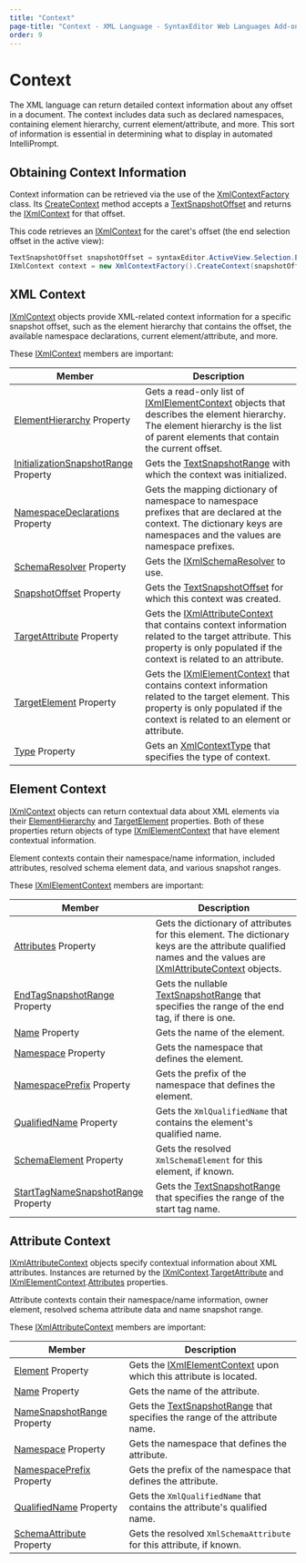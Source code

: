 ```yaml
---
title: "Context"
page-title: "Context - XML Language - SyntaxEditor Web Languages Add-on"
order: 9
---
```

# Context

The XML language can return detailed context information about any offset in a document.  The context includes data such as declared namespaces, containing element hierarchy, current element/attribute, and more.  This sort of information is essential in determining what to display in automated IntelliPrompt.

## Obtaining Context Information

Context information can be retrieved via the use of the [XmlContextFactory](xref:ActiproSoftware.Text.Languages.Xml.Implementation.XmlContextFactory) class.  Its [CreateContext](xref:ActiproSoftware.Text.Languages.Xml.Implementation.XmlContextFactory.CreateContext*) method accepts a [TextSnapshotOffset](xref:ActiproSoftware.Text.TextSnapshotOffset) and returns the [IXmlContext](xref:ActiproSoftware.Text.Languages.Xml.IXmlContext) for that offset.

This code retrieves an [IXmlContext](xref:ActiproSoftware.Text.Languages.Xml.IXmlContext) for the caret's offset (the end selection offset in the active view):

```csharp
TextSnapshotOffset snapshotOffset = syntaxEditor.ActiveView.Selection.EndSnapshotOffset;
IXmlContext context = new XmlContextFactory().CreateContext(snapshotOffset);
```

## XML Context

[IXmlContext](xref:ActiproSoftware.Text.Languages.Xml.IXmlContext) objects provide XML-related context information for a specific snapshot offset, such as the element hierarchy that contains the offset, the available namespace declarations, current element/attribute, and more.

These [IXmlContext](xref:ActiproSoftware.Text.Languages.Xml.IXmlContext) members are important:

| Member | Description |
|-----|-----|
| [ElementHierarchy](xref:ActiproSoftware.Text.Languages.Xml.IXmlContext.ElementHierarchy) Property | Gets a read-only list of [IXmlElementContext](xref:ActiproSoftware.Text.Languages.Xml.IXmlElementContext) objects that describes the element hierarchy.  The element hierarchy is the list of parent elements that contain the current offset. |
| [InitializationSnapshotRange](xref:ActiproSoftware.Text.Languages.Xml.IXmlContext.InitializationSnapshotRange) Property | Gets the [TextSnapshotRange](xref:ActiproSoftware.Text.TextSnapshotRange) with which the context was initialized. |
| [NamespaceDeclarations](xref:ActiproSoftware.Text.Languages.Xml.IXmlContext.NamespaceDeclarations) Property | Gets the mapping dictionary of namespace to namespace prefixes that are declared at the context.  The dictionary keys are namespaces and the values are namespace prefixes. |
| [SchemaResolver](xref:ActiproSoftware.Text.Languages.Xml.IXmlContext.SchemaResolver) Property | Gets the [IXmlSchemaResolver](xref:ActiproSoftware.Text.Languages.Xml.IXmlSchemaResolver) to use. |
| [SnapshotOffset](xref:ActiproSoftware.Text.Languages.Xml.IXmlContext.SnapshotOffset) Property | Gets the [TextSnapshotOffset](xref:ActiproSoftware.Text.TextSnapshotOffset) for which this context was created. |
| [TargetAttribute](xref:ActiproSoftware.Text.Languages.Xml.IXmlContext.TargetAttribute) Property | Gets the [IXmlAttributeContext](xref:ActiproSoftware.Text.Languages.Xml.IXmlAttributeContext) that contains context information related to the target attribute.  This property is only populated if the context is related to an attribute. |
| [TargetElement](xref:ActiproSoftware.Text.Languages.Xml.IXmlContext.TargetElement) Property | Gets the [IXmlElementContext](xref:ActiproSoftware.Text.Languages.Xml.IXmlElementContext) that contains context information related to the target element.  This property is only populated if the context is related to an element or attribute. |
| [Type](xref:ActiproSoftware.Text.Languages.Xml.IXmlContext.Type) Property | Gets an [XmlContextType](xref:ActiproSoftware.Text.Languages.Xml.XmlContextType) that specifies the type of context. |

## Element Context

[IXmlContext](xref:ActiproSoftware.Text.Languages.Xml.IXmlContext) objects can return contextual data about XML elements via their [ElementHierarchy](xref:ActiproSoftware.Text.Languages.Xml.IXmlContext.ElementHierarchy) and [TargetElement](xref:ActiproSoftware.Text.Languages.Xml.IXmlContext.TargetElement) properties.  Both of these properties return objects of type [IXmlElementContext](xref:ActiproSoftware.Text.Languages.Xml.IXmlElementContext) that have element contextual information.

Element contexts contain their namespace/name information, included attributes, resolved schema element data, and various snapshot ranges.

These [IXmlElementContext](xref:ActiproSoftware.Text.Languages.Xml.IXmlElementContext) members are important:

| Member | Description |
|-----|-----|
| [Attributes](xref:ActiproSoftware.Text.Languages.Xml.IXmlElementContext.Attributes) Property | Gets the dictionary of attributes for this element.  The dictionary keys are the attribute qualified names and the values are [IXmlAttributeContext](xref:ActiproSoftware.Text.Languages.Xml.IXmlAttributeContext) objects. |
| [EndTagSnapshotRange](xref:ActiproSoftware.Text.Languages.Xml.IXmlElementContext.EndTagSnapshotRange) Property | Gets the nullable [TextSnapshotRange](xref:ActiproSoftware.Text.TextSnapshotRange) that specifies the range of the end tag, if there is one. |
| [Name](xref:ActiproSoftware.Text.Languages.Xml.IXmlElementContext.Name) Property | Gets the name of the element. |
| [Namespace](xref:ActiproSoftware.Text.Languages.Xml.IXmlElementContext.Namespace) Property | Gets the namespace that defines the element. |
| [NamespacePrefix](xref:ActiproSoftware.Text.Languages.Xml.IXmlElementContext.NamespacePrefix) Property | Gets the prefix of the namespace that defines the element. |
| [QualifiedName](xref:ActiproSoftware.Text.Languages.Xml.IXmlElementContext.QualifiedName) Property | Gets the `XmlQualifiedName` that contains the element's qualified name. |
| [SchemaElement](xref:ActiproSoftware.Text.Languages.Xml.IXmlElementContext.SchemaElement) Property | Gets the resolved `XmlSchemaElement` for this element, if known. |
| [StartTagNameSnapshotRange](xref:ActiproSoftware.Text.Languages.Xml.IXmlElementContext.StartTagNameSnapshotRange) Property | Gets the [TextSnapshotRange](xref:ActiproSoftware.Text.TextSnapshotRange) that specifies the range of the start tag name. |

## Attribute Context

[IXmlAttributeContext](xref:ActiproSoftware.Text.Languages.Xml.IXmlAttributeContext) objects specify contextual information about XML attributes.  Instances are returned by the [IXmlContext](xref:ActiproSoftware.Text.Languages.Xml.IXmlContext).[TargetAttribute](xref:ActiproSoftware.Text.Languages.Xml.IXmlContext.TargetAttribute) and [IXmlElementContext](xref:ActiproSoftware.Text.Languages.Xml.IXmlElementContext).[Attributes](xref:ActiproSoftware.Text.Languages.Xml.IXmlElementContext.Attributes) properties.

Attribute contexts contain their namespace/name information, owner element, resolved schema attribute data and name snapshot range.

These [IXmlAttributeContext](xref:ActiproSoftware.Text.Languages.Xml.IXmlAttributeContext) members are important:

| Member | Description |
|-----|-----|
| [Element](xref:ActiproSoftware.Text.Languages.Xml.IXmlAttributeContext.Element) Property | Gets the [IXmlElementContext](xref:ActiproSoftware.Text.Languages.Xml.IXmlElementContext) upon which this attribute is located. |
| [Name](xref:ActiproSoftware.Text.Languages.Xml.IXmlAttributeContext.Name) Property | Gets the name of the attribute. |
| [NameSnapshotRange](xref:ActiproSoftware.Text.Languages.Xml.IXmlAttributeContext.NameSnapshotRange) Property | Gets the [TextSnapshotRange](xref:ActiproSoftware.Text.TextSnapshotRange) that specifies the range of the attribute name. |
| [Namespace](xref:ActiproSoftware.Text.Languages.Xml.IXmlAttributeContext.Namespace) Property | Gets the namespace that defines the attribute. |
| [NamespacePrefix](xref:ActiproSoftware.Text.Languages.Xml.IXmlAttributeContext.NamespacePrefix) Property | Gets the prefix of the namespace that defines the attribute. |
| [QualifiedName](xref:ActiproSoftware.Text.Languages.Xml.IXmlAttributeContext.QualifiedName) Property | Gets the `XmlQualifiedName` that contains the attribute's qualified name. |
| [SchemaAttribute](xref:ActiproSoftware.Text.Languages.Xml.IXmlAttributeContext.SchemaAttribute) Property | Gets the resolved `XmlSchemaAttribute` for this attribute, if known. |
